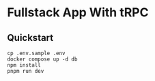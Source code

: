# Fullstack App With tRPC

## Quickstart

```shell
cp .env.sample .env
docker compose up -d db
npm install
pnpm run dev
```
